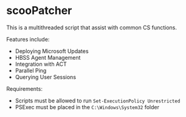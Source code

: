 # scooPatcher
This is a multithreaded script that assist with common CS functions.

Features include:

* Deploying Microsoft Updates
* HBSS Agent Management
* Integration with ACT
* Parallel Ping
* Querying User Sessions

Requirements:
* Scripts must be allowed to run
`Set-ExecutionPolicy Unrestricted`
* PSExec must be placed in the `C:\Windows\System32` folder
